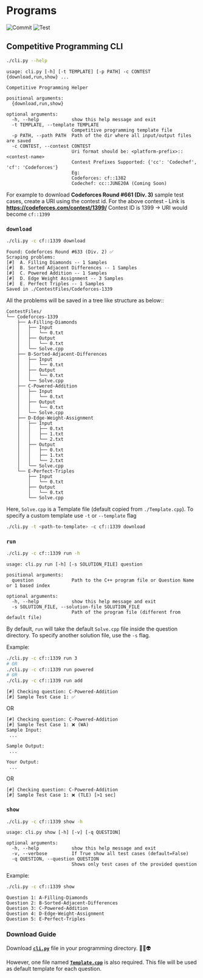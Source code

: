 # Programs

![Commit](https://github.com/adityaa30/cp-cli/workflows/Check%20Commit/badge.svg)
![Test](https://github.com/adityaa30/cp-cli/workflows/Test/badge.svg)

## Competitive Programming CLI

```bash
./cli.py --help
```

```text
usage: cli.py [-h] [-t TEMPLATE] [-p PATH] -c CONTEST {download,run,show} ...

Competitive Programming Helper

positional arguments:
  {download,run,show}

optional arguments:
  -h, --help            show this help message and exit
  -t TEMPLATE, --template TEMPLATE
                        Competitive programming template file
  -p PATH, --path PATH  Path of the dir where all input/output files are saved
  -c CONTEST, --contest CONTEST
                        Uri format should be: <platform-prefix>::<contest-name>
                        Contest Prefixes Supported: {'cc': 'Codechef', 'cf': 'Codeforces'}
                        Eg:
                        Codeforces: cf::1382
                        Codechef: cc::JUNE20A (Coming Soon)
```


For example to download **Codeforces Round #661 (Div. 3)** sample test cases, create a URI using the contest id.
For the above contest - Link is **https://codeforces.com/contest/1399/**
Contest ID is 1399 -> URI would become `cf::1399`

### `download`

```bash
./cli.py -c cf::1339 download
```

```text
Found: Codeforces Round #633 (Div. 2) ✅
Scraping problems:
[#]  A. Filling Diamonds -- 1 Samples
[#]  B. Sorted Adjacent Differences -- 1 Samples
[#]  C. Powered Addition -- 1 Samples
[#]  D. Edge Weight Assignment -- 3 Samples
[#]  E. Perfect Triples -- 1 Samples
Saved in ./ContestFiles/Codeforces-1339
```

All the problems will be saved in a tree like structure as below::

```text
ContestFiles/
└── Codeforces-1339
    ├── A-Filling-Diamonds
    │   ├── Input
    │   │   └── 0.txt
    │   ├── Output
    │   │   └── 0.txt
    │   └── Solve.cpp
    ├── B-Sorted-Adjacent-Differences
    │   ├── Input
    │   │   └── 0.txt
    │   ├── Output
    │   │   └── 0.txt
    │   └── Solve.cpp
    ├── C-Powered-Addition
    │   ├── Input
    │   │   └── 0.txt
    │   ├── Output
    │   │   └── 0.txt
    │   └── Solve.cpp
    ├── D-Edge-Weight-Assignment
    │   ├── Input
    │   │   ├── 0.txt
    │   │   ├── 1.txt
    │   │   └── 2.txt
    │   ├── Output
    │   │   ├── 0.txt
    │   │   ├── 1.txt
    │   │   └── 2.txt
    │   └── Solve.cpp
    └── E-Perfect-Triples
        ├── Input
        │   └── 0.txt
        ├── Output
        │   └── 0.txt
        └── Solve.cpp
```

Here, `Solve.cpp` is a Template file (default copied from `./Template.cpp`). To specify a custom template use `-t` or `--template` flag

```bash
./cli.py -t <path-to-template> -c cf::1339 download
```

### `run`

```bash
./cli.py -c cf::1339 run -h
```

```text
usage: cli.py run [-h] [-s SOLUTION_FILE] question

positional arguments:
  question              Path to the C++ program file or Question Name or 1 based index

optional arguments:
  -h, --help            show this help message and exit
  -s SOLUTION_FILE, --solution-file SOLUTION_FILE
                        Path of the program file (different from default file)
```

By default, `run` will take the default `Solve.cpp` file inside the question directory. To specify another solution file, use the `-s` flag.

Example:

```bash
./cli.py -c cf::1339 run 3
# OR
./cli.py -c cf::1339 run powered
# OR
./cli.py -c cf::1339 run add
```

```text
[#] Checking question: C-Powered-Addition
[#] Sample Test Case 1: ✅
```

OR

```text
[#] Checking question: C-Powered-Addition
[#] Sample Test Case 1: ❌ (WA)
Sample Input:
 ...

Sample Output:
 ...

Your Output:
 ...
```

OR

```text
[#] Checking question: C-Powered-Addition
[#] Sample Test Case 1: ❌ (TLE) [>1 sec]
```

### `show`

```bash
./cli.py -c cf::1339 show -h
```

```text
usage: cli.py show [-h] [-v] [-q QUESTION]

optional arguments:
  -h, --help            show this help message and exit
  -v, --verbose         If True show all test cases (default=False)
  -q QUESTION, --question QUESTION
                        Shows only test cases of the provided question
```

Example:

```bash
./cli.py -c cf::1339 show
```

```text
Question 1: A-Filling-Diamonds
Question 2: B-Sorted-Adjacent-Differences
Question 3: C-Powered-Addition
Question 4: D-Edge-Weight-Assignment
Question 5: E-Perfect-Triples
```

### Download Guide

Download [**`cli.py`**](https://raw.githubusercontent.com/adityaa30/cp-cli/master/cli.py) file in your programming directory. 🤖👾👽

However, one file named [**`Template.cpp`**](https://raw.githubusercontent.com/adityaa30/cp-cli/master/Template.cpp) is also required. This file will be used as default template for each question.
